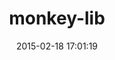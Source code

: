 ---
layout: post
title:  "monkey-lib"
repo:   "rkh/monkey-lib"
date:   2015-02-18 17:01:19
gemurl: http://github.com/rkh/monkey-lib
---